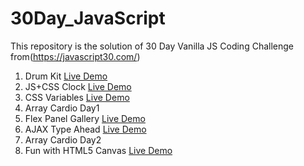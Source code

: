 # 30Day_JavaScript
This repository is the solution of 30 Day Vanilla JS Coding Challenge from(https://javascript30.com/)
1. Drum Kit [Live Demo](https://drum-kit.onrender.com)
2. JS+CSS Clock [Live Demo](https://js-and-css-clock.onrender.com)
3. CSS Variables [Live Demo](https://css-variables.onrender.com)
4. Array Cardio Day1
5. Flex Panel Gallery [Live Demo](https://flex-panel-gallery.onrender.com)
6. AJAX Type Ahead [Live Demo](https://search-cities.onrender.com)
7. Array Cardio Day2
8. Fun with HTML5 Canvas [Live Demo](https://fun-with-html5-canvas.onrender.com)